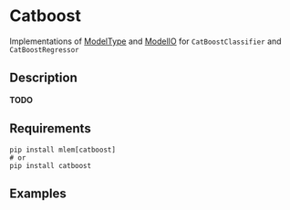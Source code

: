 # Catboost

Implementations of [ModelType](/doc/object-reference/mlem-abcs#modeltype) and
[ModelIO](/doc/object-reference/mlem-abcs#modelio) for `CatBoostClassifier` and
`CatBoostRegressor`

## Description

**TODO**

## Requirements

```cli
pip install mlem[catboost]
# or
pip install catboost
```

## Examples

```py

```
